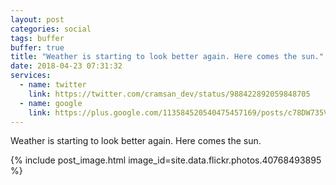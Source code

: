 ```yaml
---
layout: post
categories: social
tags: buffer
buffer: true
title: "Weather is starting to look better again. Here comes the sun."
date: 2018-04-23 07:31:32
services: 
  - name: twitter
    link: https://twitter.com/cramsan_dev/status/988422892059848705
  - name: google
    link: https://plus.google.com/113584520540475457169/posts/c78DW735VLA
---
```


Weather is starting to look better again. Here comes the sun.

{% include post_image.html image_id=site.data.flickr.photos.40768493895 %}
